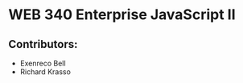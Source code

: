 <h1>WEB 340 Enterprise JavaScript II</h1>

<h2>Contributors:</h2>
<ul>
    <li>Exenreco Bell</li>
    <li>Richard Krasso</li>
</ul>
